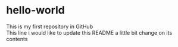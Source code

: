 # hello-world
This is my first repository in GitHub <br>
This line i would like to update this README a little bit change on its contents

